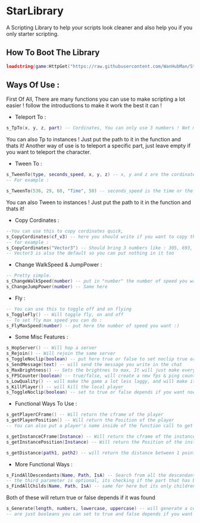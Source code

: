 # StarLibrary
A Scripting Library to help your scripts look cleaner and also help you if you only starter scripting.

## How To Boot The Library
```lua
loadstring(game:HttpGet("https://raw.githubusercontent.com/WanHubMan/StarLibrary/main/Code"))()
```

## Ways Of Use :
First Of All, There are many functions you can use to make scripting a lot easier ! follow the introductions to make it work the best it can !

- Teleport To :
```lua
s_TpTo(x, y, z, part) -- Cordinates, You can only use 3 numbers ! Not more or less or it will bring an error !
```
You can also Tp to instances ! Just put the path to it in the function and thats it!
Another way of use is to teleport a specific part, just leave empty if you want to teleport the character.

- Tween To :
```lua
s_TweenTo(type, seconds_speed, x, y, z) -- x, y and z are the cordinates and types are "Time" and "Speed",
-- For example :

s_TweenTo(536, 29, 60, "Time", 50) -- seconds_speed is the time or the speed, depends on what type you selected !
```
You can also Tween to instances ! Just put the path to it in the function and thats it!

- Copy Cordinates :
```lua
--You can use this to copy cordinates quick,
s_CopyCordinates(cf_v3) -- here you should write if you want to copy the whole "CFrame" number or "Vector3"!
-- for example :
s_CopyCordinates("Vector3") -- Should bring 3 numbers like : 305, 693, 52
-- Vector3 is also the default so you can put nothing in it too
```

- Change WalkSpeed & JumpPower :
```lua
-- Pretty simple.
s_ChangeWalkSpeed(number) -- put in "number" the number of speed you want to change to
s_ChangeJumpPower(number) -- Same here
```

- Fly :
```lua
-- You can use this to toggle off and on flying
s_ToggleFly() -- Will toggle fly, on and off 
-- To set fly max speed you can do :
s_FlyMaxSpeed(number) -- put here the number of speed you want :)
```
- Some Misc Features :
```lua
s_HopServer() -- Will hop a server 
s_Rejoin() -- Will rejoin the same server
s_ToggleNoclip(boolean) -- put here true or false to set noclip true or false
s_SendMessage(text) -- will send the message you write in the chat
s_MaxBrightness() -- Sets the brightnes to max, It will just make everywhere dark to not dark
s_FPSCounter(boolean) -- true/false, will create a new fps & ping counter on the screen, you can disable it and enable it always
s_LowQuality() -- will make the game a lot less laggy, and will make it ugly af
s_KillPlayer() -- will kill the local player
s_ToggleNoclip(boolean) -- set to true or false depends if you want noclip on or off
```

- Functional Ways To Use :

```lua
s_getPlayerCFrame() -- Will return the cframe of the player
s_getPlayerPosition() -- Will return the Position of the player
-- You can also put a player's name inside of the function call to get his cframe, leave empty if you want the local player

s_getInstanceCFrame(Instance) -- Will return the cframe of the instance you put inside of the function call
s_getInstancePosition(Instance) -- Will return the Position of the instance you put inside of the function call
```

```lua
s_getDistance(path1, path2) -- will return the distance between 1 point(path) to the 2 point(path).
```
- More Functional Ways :
```lua
s_FindAllDescendants(Name, Path, IsA) -- Search from all the descendants from the path you selected to find the object that you selected the name of,
-- the third parameter is optional, its checking if the part that has been found is a "Part", "Text", "Model" or "Animation".
s_FindAllChilds(Name, Path, IsA) -- same for here but its only childrens
```
Both of these will return true or false depends if it was found
```lua
s_Generate(length, numbers, lowercase, uppercase) -- will generate a code, length is how long you want the code to be. numbers, lowercase and uppercase
-- are just booleans you can set to true and false depends if you want it in the code you are generating, you can skip that if you want all.
```
